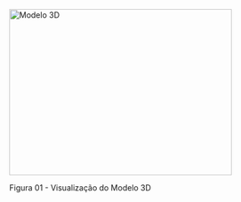 

<img alt="Modelo 3D" src="./3d.jpg"  width="400" height="300">

Figura 01 - Visualização do Modelo 3D
